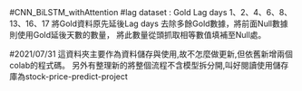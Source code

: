 #CNN_BiLSTM_withAttention
#lag dataset : Gold Lag days  1、2、4、6、8、13、16、17
  將Gold資料原先延後Lag days
  去除多餘Gold數據，將前面Null數據則使用Gold延後天數的數量，
  將此數量從頭抓取相等數值填補至Null處。
  
  
 #2021/07/31
 這資料夾主要作為資料儲存與使用,故不怎麼做更新,但依舊新增兩個colab的程式碼。
 另外有整理新的將整個流程不含模型拆分開,叫好閱讀使用儲存庫為stock-price-predict-project
